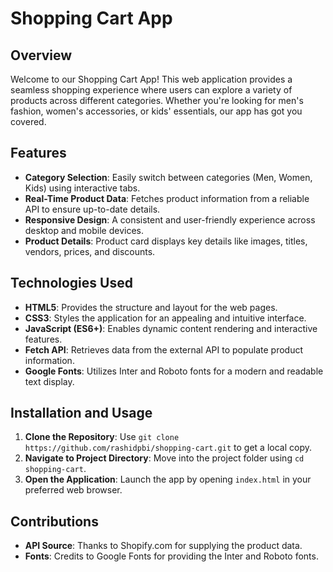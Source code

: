 # Shopping Cart App

## Overview

Welcome to our Shopping Cart App! This web application provides a seamless shopping experience where users can explore a variety of products across different categories. Whether you're looking for men's fashion, women's accessories, or kids' essentials, our app has got you covered.

## Features

- **Category Selection**: Easily switch between categories (Men, Women, Kids) using interactive tabs.
- **Real-Time Product Data**: Fetches product information from a reliable API to ensure up-to-date details.
- **Responsive Design**: A consistent and user-friendly experience across desktop and mobile devices.
- **Product Details**: Product card displays key details like images, titles, vendors, prices, and discounts.

## Technologies Used

- **HTML5**: Provides the structure and layout for the web pages.
- **CSS3**: Styles the application for an appealing and intuitive interface.
- **JavaScript (ES6+)**: Enables dynamic content rendering and interactive features.
- **Fetch API**: Retrieves data from the external API to populate product information.
- **Google Fonts**: Utilizes Inter and Roboto fonts for a modern and readable text display.

## Installation and Usage

1. **Clone the Repository**: Use `git clone https://github.com/rashidpbi/shopping-cart.git` to get a local copy.
2. **Navigate to Project Directory**: Move into the project folder using `cd shopping-cart`.
3. **Open the Application**: Launch the app by opening `index.html` in your preferred web browser.

## Contributions

- **API Source**: Thanks to Shopify.com for supplying the product data.
- **Fonts**: Credits to Google Fonts for providing the Inter and Roboto fonts.




